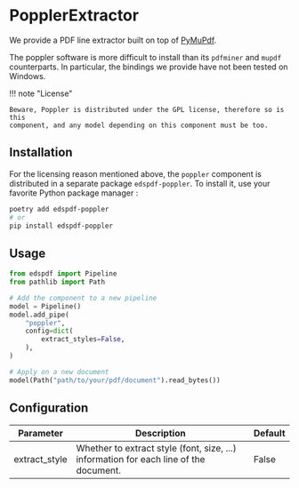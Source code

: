 # PopplerExtractor

We provide a PDF line extractor built on top of [PyMuPdf](https://pdfminersix.readthedocs.io/en/latest/).

The poppler software is more difficult to install than its `pdfminer` and `mupdf` counterparts.
In particular, the bindings we provide have not been tested on Windows.

!!! note "License"

    Beware, Poppler is distributed under the GPL license, therefore so is this
    component, and any model depending on this component must be too.

## Installation

For the licensing reason mentioned above, the `poppler` component is distributed
in a separate package `edspdf-poppler`. To install it, use your favorite Python package manager :

```bash
poetry add edspdf-poppler
# or
pip install edspdf-poppler
```

## Usage

```python
from edspdf import Pipeline
from pathlib import Path

# Add the component to a new pipeline
model = Pipeline()
model.add_pipe(
    "poppler",
    config=dict(
        extract_styles=False,
    ),
)

# Apply on a new document
model(Path("path/to/your/pdf/document").read_bytes())
```

## Configuration

| Parameter       | Description                                                                           | Default |
|-----------------|---------------------------------------------------------------------------------------|---------|
| extract_style   | Whether to extract style (font, size, ...) information for each line of the document. | False   |
